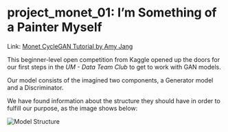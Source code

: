# project_monet_01: I’m Something of a Painter Myself

Link: [Monet CycleGAN Tutorial by Amy Jang](https://www.kaggle.com/code/amyjang/monet-cyclegan-tutorial)

This beginner-level open competition from Kaggle opened up the doors for our first steps in the _UM - Data Team Club_ to get to work with GAN models.

Our model consists of the imagined two components, a Generator model and a Discriminator.

We have found information about the structure they should have in order to fulfill our purpose, as the image shows below:

![Model Structure](https://files.slack.com/files-pri/T073QJU37E3-F079QJPFRCP/image.png)
